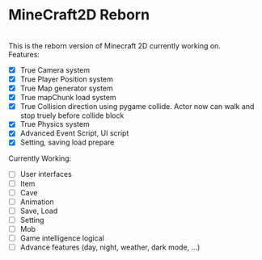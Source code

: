 # MineCraft2D Reborn
\
This is the reborn version of Minecraft 2D currently working on.\
Features:
- [x] True Camera system
- [x] True Player Position system
- [x] True Map generator system
- [x] True mapChunk load system
- [x] True Collision direction using pygame collide. Actor now can walk and stop truely before collide block
- [x] True Physics system
- [x] Advanced Event Script, UI script
- [x] Setting, saving load prepare

Currently Working:
- [ ] User interfaces
- [ ] Item
- [ ] Cave
- [ ] Animation
- [ ] Save, Load
- [ ] Setting
- [ ] Mob
- [ ] Game intelligence logical
- [ ] Advance features (day, night, weather, dark mode, ...)
